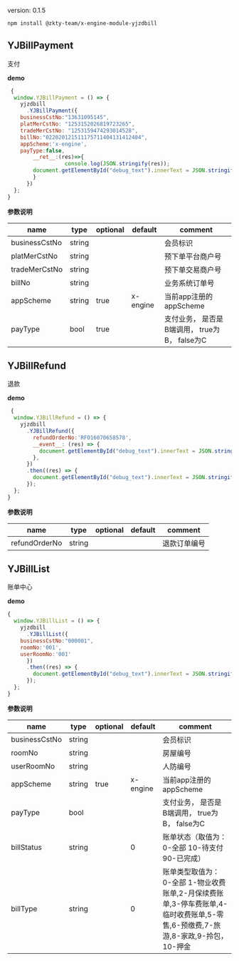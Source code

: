 
version: 0.1.5
``` bash
npm install @zkty-team/x-engine-module-yjzdbill
```



## YJBillPayment

支付

**demo**
``` js
 {
  window.YJBillPayment = () => {
    yjzdbill
      .YJBillPayment({
    businessCstNo:"13631095145",
    platMerCstNo: "1253152026819723265",
    tradeMerCstNo: "1253159474293014528",
    billNo:"022020121511175711404131412404",
    appScheme:'x-engine',
    payType:false,
        __ret__:(res)=>{
                  console.log(JSON.stringify(res));
        document.getElementById("debug_text").innerText = JSON.stringify(res);
        }
      })
  };
}
``` 

	
**参数说明**

| name                        | type      | optional | default   | comment  |
| --------------------------- | --------- | -------- | --------- |--------- |
| businessCstNo | string |  |  | 会员标识 |
| platMerCstNo | string |  |  | 预下单平台商户号 |
| tradeMerCstNo | string |  |  | 预下单交易商户号 |
| billNo | string |  |  | 业务系统订单号 |
| appScheme | string | true | x-engine | 当前app注册的appScheme |
| payType | bool | true |  | 支付业务， 是否是 B端调用，  true为B， false为C |


## YJBillRefund

退款

**demo**
``` js
 {
  window.YJBillRefund = () => {
    yjzdbill
      .YJBillRefund({
        refundOrderNo:'RFO16070658578',
        __event__: (res) => {
          document.getElementById("debug_text").innerText = JSON.stringify(res);
        },
      })
      .then((res) => {
        document.getElementById("debug_text").innerText = JSON.stringify(res);
      });
  };
}
``` 

	
**参数说明**

| name                        | type      | optional | default   | comment  |
| --------------------------- | --------- | -------- | --------- |--------- |
| refundOrderNo | string |  |  | 退款订单编号 |


## YJBillList

账单中心

**demo**
``` js
{
  window.YJBillList = () => {
    yjzdbill
      .YJBillList({
    businessCstNo:"000001",
    roomNo:'001',
    userRoomNo:'001'
      })
      .then((res) => {
        document.getElementById("debug_text").innerText = JSON.stringify(res);
      });
  };
}
``` 

	
**参数说明**

| name                        | type      | optional | default   | comment  |
| --------------------------- | --------- | -------- | --------- |--------- |
| businessCstNo | string |  |  | 会员标识 |
| roomNo | string |  |  | 房屋编号 |
| userRoomNo | string |  |  | 人防编号 |
| appScheme | string | true | x-engine | 当前app注册的appScheme |
| payType | bool |  |  | 支付业务， 是否是 B端调用，  true为B， false为C |
| billStatus | string |  | 0 |  账单状态（取值为：0-全部  10-待支付  90-已完成） |
| billType | string |  | 0 | 账单类型取值为：0-全部 1-物业收费账单,2-月保续费账单,3-停车费账单,4-临时收费账单,5-零售,6-预缴费,7-旅游,8-家政,9-拎包，10-押金 |

    